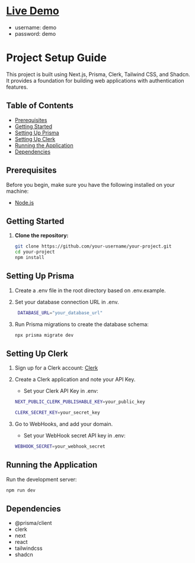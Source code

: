 # [Live Demo](https://smoothie-voter-mewb-mommotexx.vercel.app/)
* username: demo
* password: demo

# Project Setup Guide

This project is built using Next.js, Prisma, Clerk, Tailwind CSS, and Shadcn. It provides a foundation for building web applications with authentication features.

## Table of Contents

- [Prerequisites](#prerequisites)
- [Getting Started](#getting-started)
- [Setting Up Prisma](#setting-up-prisma)
- [Setting Up Clerk](#setting-up-clerk)
- [Running the Application](#running-the-application)
- [Dependencies](#dependencies)

## Prerequisites

Before you begin, make sure you have the following installed on your machine:

- [Node.js](https://nodejs.org/)

## Getting Started

1. **Clone the repository:**

   ```bash
   git clone https://github.com/your-username/your-project.git
   cd your-project
   npm install
   ```

## Setting Up Prisma

1. Create a .env file in the root directory based on .env.example.

2. Set your database connection URL in .env.
   ```bash
    DATABASE_URL="your_database_url"
   ```
3. Run Prisma migrations to create the database schema:
   ```bash
   npx prisma migrate dev
   ```

## Setting Up Clerk

1. Sign up for a Clerk account: [Clerk](https://clerk.com/)
2. Create a Clerk application and note your API Key.

   - Set your Clerk API Key in .env:

   ```bash
   NEXT_PUBLIC_CLERK_PUBLISHABLE_KEY=your_public_key

   CLERK_SECRET_KEY=your_secret_key
   ```

3. Go to WebHooks, and add your domain.
   - Set your WebHook secret API key in .env:
   ```bash
   WEBHOOK_SECRET=your_webhook_secret
   ```

## Running the Application

Run the development server:

```bash
npm run dev
```

## Dependencies

- @prisma/client
- clerk
- next
- react
- tailwindcss
- shadcn
